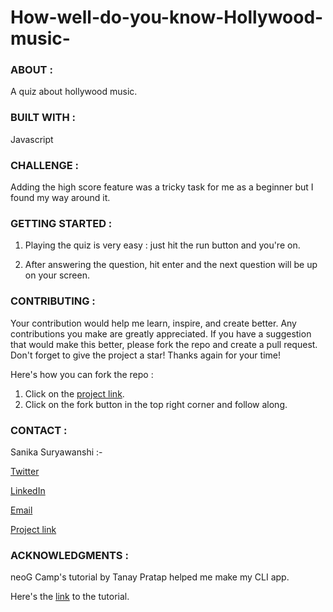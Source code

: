 # **How-well-do-you-know-Hollywood-music-**

### ABOUT :
  
  A quiz about hollywood music.
  
  
### BUILT WITH : 
  
  Javascript
  
  
### CHALLENGE :

  Adding the high score feature was a tricky task for me as a beginner but I found my way around it.


### GETTING STARTED :

  1. Playing the quiz is very easy : just hit the run button and you're on.
  
  2. After answering the question, hit enter and the next question will be up on your screen.


### CONTRIBUTING :

  Your contribution would help me learn, inspire, and create better. Any contributions you make are greatly appreciated.
  If you have a suggestion that would make this better, please fork the repo and create a pull request. 
  Don't forget to give the project a star! Thanks again for your time!
  
  Here's how you can fork the repo : 
  1. Click on the [project link](https://replit.com/@SanikaSuryawans/How-well-do-you-know-Hollywood-music#index.js?embed=1&output=1%20add).
  2. Click on the fork button in the top right corner and follow along.
  
  
 ### CONTACT :
 
  Sanika Suryawanshi :-
  
  [Twitter](https://twitter.com/Sanika_0305)
  
  <a href="https://www.linkedin.com/in/sanika-suryawanshi-b17181205/">LinkedIn</a>
  
  <a href="mailto:sanikasuryawanshi0305@gmail.com">Email</a>  
  
  [Project link](https://replit.com/@SanikaSuryawans/How-well-do-you-know-Hollywood-music#index.js?embed=1&output=1%20add)


### ACKNOWLEDGMENTS : 

  neoG Camp's tutorial by Tanay Pratap helped me make my CLI app.
  
  Here's the [link](https://www.youtube.com/watch?v=_L-UszPmy2A&t=795s) to the tutorial.
